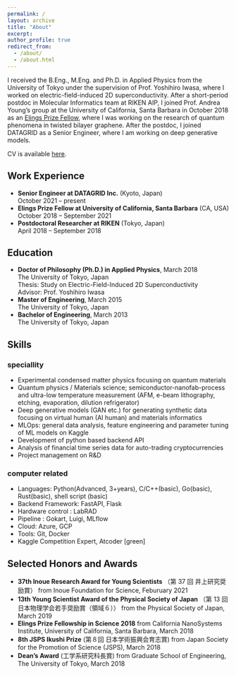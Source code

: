 ```yaml
---
permalink: /
layout: archive
title: "About"
excerpt:
author_profile: true
redirect_from:
  - /about/
  - /about.html
---
```


I received the B.Eng., M.Eng. and Ph.D. in Applied Physics from the University of Tokyo under the supervision of Prof. Yoshihiro Iwasa, where I worked on electric-field-induced 2D superconductivity. After a short-period postdoc in Molecular Informatics team at RIKEN AIP, I joined Prof. Andrea Young’s group at the University of California, Santa Barbara in October 2018 as an [Elings Prize Fellow](https://www.cnsi.ucsb.edu/resources/funding/elings-prize/fellows), where I was working on the research of quantum phenomena in twisted bilayer graphene. After the postdoc, I joined DATAGRID as a Senior Engineer, where I am working on deep generative models.

CV is available [here](https://www.yusaito.com/files/yusaito_CV.pdf).

## Work Experience

- **Senior Engineer at DATAGRID Inc.** (Kyoto, Japan)<br>
  October 2021 – present
- **Elings Prize Fellow at University of California, Santa Barbara** (CA, USA)<br>
  October 2018 – September 2021
- **Postdoctoral Researcher at RIKEN** (Tokyo, Japan)<br>
  April 2018 – September 2018<br>

## Education

- **Doctor of Philosophy (Ph.D.) in Applied Physics**, March 2018<br>
  The University of Tokyo, Japan<br>
  Thesis: Study on Electric-Field-Induced 2D Superconductivity<br>
  Advisor: Prof. Yoshihiro Iwasa
  <br>
- **Master of Engineering**, March 2015<br>
  The University of Tokyo, Japan
  <br>
- **Bachelor of Engineering**, March 2013<br>
  The University of Tokyo, Japan

## Skills

### speciallity

- Experimental condensed matter physics focusing on quantum materials
- Quantum physics / Materials science; semiconductor-nanofab-process and ultra-low temperature measurement (AFM, e-beam lithography, etching, evaporation, dilution refrigerator)
- Deep generative models (GAN etc.) for generating synthetic data focusing on virtual human (AI human) and materials informatics
- MLOps: general data analysis, feature engineering and parameter tuning of ML models on Kaggle
- Development of python based backend API
- Analysis of financial time series data for auto-trading cryptocurrencies
- Project management on R&D

### computer related

- Languages: Python(Advanced, 3+years), C/C++(basic), Go(basic), Rust(basic), shell script (basic)
- Backend Framework: FastAPI, Flask
- Hardware control : LabRAD
- Pipeline : Gokart, Luigi, MLflow
- Cloud: Azure, GCP
- Tools: Git, Docker
- Kaggle Competition Expert, Atcoder [green]

## Selected Honors and Awards

- **37th Inoue Research Award for Young Scientists** （第 37 回 井上研究奨励賞） from Inoue Foundation for Science, Feburuary 2021
- **13th Young Scientist Award of the Physical Society of Japan** （第 13 回 日本物理学会若手奨励賞（領域６）） from the Physical Society of Japan, March 2019
- **Elings Prize Fellowship in Science 2018**
  from California NanoSystems Institute, University of California, Santa Barbara, March 2018
- **8th JSPS Ikushi Prize** (第８回 日本学術振興会育志賞) from Japan Society for the Promotion of Science (JSPS), March 2018
- **Dean’s Award** (工学系研究科長賞) from Graduate School of Engineering, The University of Tokyo, March 2018

